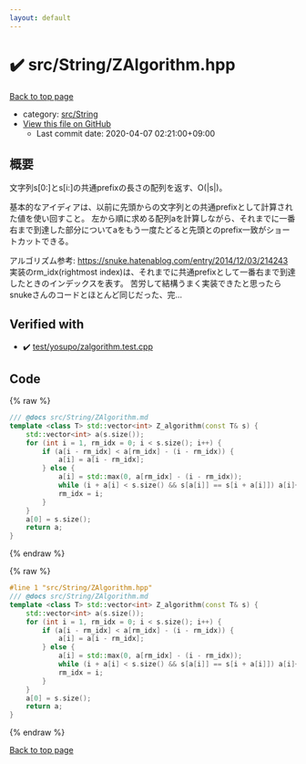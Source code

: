 ```yaml
---
layout: default
---
```


<!-- mathjax config similar to math.stackexchange -->
<script type="text/javascript" async
  src="https://cdnjs.cloudflare.com/ajax/libs/mathjax/2.7.5/MathJax.js?config=TeX-MML-AM_CHTML">
</script>
<script type="text/x-mathjax-config">
  MathJax.Hub.Config({
    TeX: { equationNumbers: { autoNumber: "AMS" }},
    tex2jax: {
      inlineMath: [ ['$','$'] ],
      processEscapes: true
    },
    "HTML-CSS": { matchFontHeight: false },
    displayAlign: "left",
    displayIndent: "2em"
  });
</script>

<script type="text/javascript" src="https://cdnjs.cloudflare.com/ajax/libs/jquery/3.4.1/jquery.min.js"></script>
<script src="https://cdn.jsdelivr.net/npm/jquery-balloon-js@1.1.2/jquery.balloon.min.js" integrity="sha256-ZEYs9VrgAeNuPvs15E39OsyOJaIkXEEt10fzxJ20+2I=" crossorigin="anonymous"></script>
<script type="text/javascript" src="../../../assets/js/copy-button.js"></script>
<link rel="stylesheet" href="../../../assets/css/copy-button.css" />


# :heavy_check_mark: src/String/ZAlgorithm.hpp

<a href="../../../index.html">Back to top page</a>

* category: <a href="../../../index.html#ac276d2326c527c8c7dbcbb63d85c6c7">src/String</a>
* <a href="{{ site.github.repository_url }}/blob/master/src/String/ZAlgorithm.hpp">View this file on GitHub</a>
    - Last commit date: 2020-04-07 02:21:00+09:00




## 概要
文字列s[0:]とs[i:]の共通prefixの長さの配列を返す、O(|s|)。

基本的なアイディアは、以前に先頭からの文字列との共通prefixとして計算された値を使い回すこと。
左から順に求める配列aを計算しながら、それまでに一番右まで到達した部分についてaをもう一度たどると先頭とのprefix一致がショートカットできる。

アルゴリズム参考: https://snuke.hatenablog.com/entry/2014/12/03/214243
</br>
実装のrm_idx(rightmost index)は、それまでに共通prefixとして一番右まで到達したときのインデックスを表す。
苦労して結構うまく実装できたと思ったらsnukeさんのコードとほとんど同じだった、完…


## Verified with

* :heavy_check_mark: <a href="../../../verify/test/yosupo/zalgorithm.test.cpp.html">test/yosupo/zalgorithm.test.cpp</a>


## Code

<a id="unbundled"></a>
{% raw %}
```cpp
/// @docs src/String/ZAlgorithm.md
template <class T> std::vector<int> Z_algorithm(const T& s) {
    std::vector<int> a(s.size());
    for (int i = 1, rm_idx = 0; i < s.size(); i++) {
        if (a[i - rm_idx] < a[rm_idx] - (i - rm_idx)) {
            a[i] = a[i - rm_idx];
        } else {
            a[i] = std::max(0, a[rm_idx] - (i - rm_idx));
            while (i + a[i] < s.size() && s[a[i]] == s[i + a[i]]) a[i]++;
            rm_idx = i;
        }
    }
    a[0] = s.size();
    return a;
}

```
{% endraw %}

<a id="bundled"></a>
{% raw %}
```cpp
#line 1 "src/String/ZAlgorithm.hpp"
/// @docs src/String/ZAlgorithm.md
template <class T> std::vector<int> Z_algorithm(const T& s) {
    std::vector<int> a(s.size());
    for (int i = 1, rm_idx = 0; i < s.size(); i++) {
        if (a[i - rm_idx] < a[rm_idx] - (i - rm_idx)) {
            a[i] = a[i - rm_idx];
        } else {
            a[i] = std::max(0, a[rm_idx] - (i - rm_idx));
            while (i + a[i] < s.size() && s[a[i]] == s[i + a[i]]) a[i]++;
            rm_idx = i;
        }
    }
    a[0] = s.size();
    return a;
}

```
{% endraw %}

<a href="../../../index.html">Back to top page</a>

